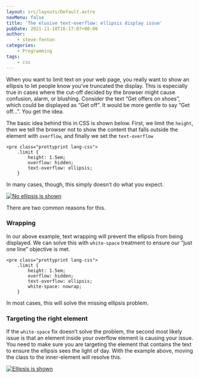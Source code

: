 ```yaml
---
layout: src/layouts/Default.astro
navMenu: false
title: 'The elusive text-overflow: ellipsis display issue'
pubDate: 2021-11-18T16:17:07+00:00
author:
    - steve-fenton
categories:
    - Programming
tags:
    - css
---
```


When you want to limit text on your web page, you really want to show an ellipsis to let people know you’ve truncated the display. This is especially true in cases where the cut-off decided by the browser might cause confusion, alarm, or blushing. Consider the text “Get offers on shoes”, which could be displayed as “Get off”. It would be more gentle to say “Get off…”. You get the idea.

The basic idea behind this in CSS is shown below. First, we limit the `height`, then we tell the browser not to show the content that falls outside the element with `overflow`, and finally we set the `text-overflow`

```
<pre class="prettyprint lang-css">
    .limit {
        height: 1.5em;
        overflow: hidden;
        text-overflow: ellipsis;
    }
```
In many cases, though, this simply doesn’t do what you expect.

[![No ellipsis is shown](/img/2021/11/no-ellipsis.jpg)](https://www.stevefenton.co.uk/2021/11/the-elusive-text-overflow-ellipsis-display-issue/no-ellipsis/)

There are two common reasons for this.

### Wrapping

In our above example, text wrapping will prevent the ellipsis from being displayed. We can solve this with `white-space` treatment to ensure our “just one line” objective is met.

```
<pre class="prettyprint lang-css">
    .limit {
        height: 1.5em;
        overflow: hidden;
        text-overflow: ellipsis;
        white-space: nowrap;
    }
```
In most cases, this will solve the missing ellipsis problem.

### Targeting the right element

If the `white-space` fix doesn’t solve the problem, the second most likely issue is that an element inside your overflow element is causing your issue. You need to make sure you are targeting the element that contains the text to ensure the ellipsis sees the light of day. With the example above, moving the class to the inner-element will resolve this.

[![Ellipsis is shown](/img/2021/11/with-ellipsis.jpg)](https://www.stevefenton.co.uk/2021/11/the-elusive-text-overflow-ellipsis-display-issue/with-ellipsis/)